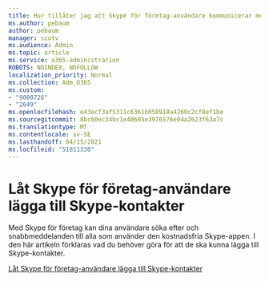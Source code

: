 ```yaml
---
title: Hur tillåter jag att Skype för företag-användare kommunicerar med Skype-användare
ms.author: pebaum
author: pebaum
manager: scotv
ms.audience: Admin
ms.topic: article
ms.service: o365-administration
ROBOTS: NOINDEX, NOFOLLOW
localization_priority: Normal
ms.collection: Adm_O365
ms.custom:
- "9000726"
- "2649"
ms.openlocfilehash: e43ecf3af5311c6361b058918a4260c2cf8ef1be
ms.sourcegitcommit: 8bc60ec34bc1e40685e3976576e04a2623f63a7c
ms.translationtype: MT
ms.contentlocale: sv-SE
ms.lasthandoff: 04/15/2021
ms.locfileid: "51811330"
---
```

# <a name="let-skype-for-business-users-add-skype-contacts"></a>Låt Skype för företag-användare lägga till Skype-kontakter

Med Skype för företag kan dina användare söka efter och snabbmeddelanden till alla som använder den kostnadsfria Skype-appen. I den här artikeln förklaras vad du behöver göra för att de ska kunna lägga till Skype-kontakter.

[Låt Skype för företag-användare lägga till Skype-kontakter](https://docs.microsoft.com/skypeforbusiness/set-up-skype-for-business-online/let-skype-for-business-users-add-skype-contacts)